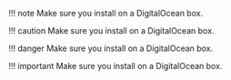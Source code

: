 !!! note
    Make sure you install on a DigitalOcean box.

!!! caution
    Make sure you install on a DigitalOcean box.

!!! danger
    Make sure you install on a DigitalOcean box.

!!! important
    Make sure you install on a DigitalOcean box.
